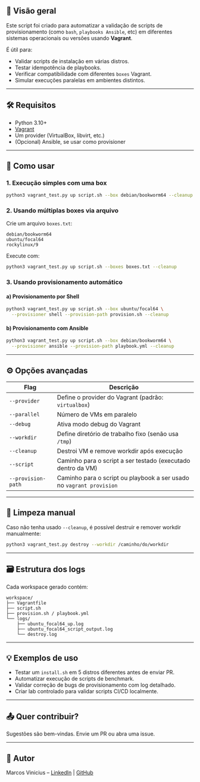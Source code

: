 
## 📌 Visão geral

Este script foi criado para automatizar a validação de scripts de provisionamento (como `bash`, `playbooks Ansible`, etc) em diferentes sistemas operacionais ou versões usando **Vagrant**.

É útil para:

- Validar scripts de instalação em várias distros.
- Testar idempotência de playbooks.
- Verificar compatibilidade com diferentes `boxes` Vagrant.
- Simular execuções paralelas em ambientes distintos.

---

## 🛠️ Requisitos

- Python 3.10+
- [Vagrant](https://www.vagrantup.com/)
- Um provider (VirtualBox, libvirt, etc.)
- (Opcional) Ansible, se usar como provisioner

---

## 🚀 Como usar

### 1. Execução simples com uma box

```bash
python3 vagrant_test.py up script.sh --box debian/bookworm64 --cleanup
````

### 2. Usando múltiplas boxes via arquivo

Crie um arquivo `boxes.txt`:

```
debian/bookworm64
ubuntu/focal64
rockylinux/9
```

Execute com:

```bash
python3 vagrant_test.py up script.sh --boxes boxes.txt --cleanup
```

### 3. Usando provisionamento automático

#### a) Provisionamento por Shell

```bash
python3 vagrant_test.py up script.sh --box ubuntu/focal64 \
  --provisioner shell --provision-path provision.sh --cleanup
```

#### b) Provisionamento com Ansible

```bash
python3 vagrant_test.py up script.sh --box debian/bookworm64 \
  --provisioner ansible --provision-path playbook.yml --cleanup
```

---

## ⚙️ Opções avançadas

| Flag               | Descrição                                                            |
| ------------------ | -------------------------------------------------------------------- |
| `--provider`       | Define o provider do Vagrant (padrão: `virtualbox`)                  |
| `--parallel`       | Número de VMs em paralelo                                            |
| `--debug`          | Ativa modo debug do Vagrant                                          |
| `--workdir`        | Define diretório de trabalho fixo (senão usa `/tmp`)                 |
| `--cleanup`        | Destroi VM e remove workdir após execução                            |
| `--script`         | Caminho para o script a ser testado (executado dentro da VM)         |
| `--provision-path` | Caminho para o script ou playbook a ser usado no `vagrant provision` |

---

## 🧹 Limpeza manual

Caso não tenha usado `--cleanup`, é possível destruir e remover workdir manualmente:

```bash
python3 vagrant_test.py destroy --workdir /caminho/do/workdir
```

---

## 🗃️ Estrutura dos logs

Cada workspace gerado contém:

```
workspace/
├── Vagrantfile
├── script.sh
├── provision.sh / playbook.yml
└── logs/
    ├── ubuntu_focal64_up.log
    ├── ubuntu_focal64_script_output.log
    └── destroy.log
```

---

## 💡 Exemplos de uso

* Testar um `install.sh` em 5 distros diferentes antes de enviar PR.
* Automatizar execução de scripts de benchmark.
* Validar correção de bugs de provisionamento com log detalhado.
* Criar lab controlado para validar scripts CI/CD localmente.

---

## 📤 Quer contribuir?

Sugestões são bem-vindas. Envie um PR ou abra uma issue.

---

## 🧠 Autor

Marcos Vinicius – [LinkedIn](https://www.linkedin.com/in/marcos-vinicius-3905b1206) | [GitHub](https://github.com/msouza10)


